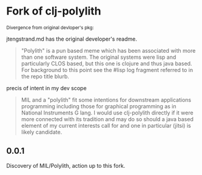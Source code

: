 # Fork of clj-polylith 
<span style="font-size: 12px">Divergence from original devloper's pkg:</span>

 jtengstrand.md has the original developer's readme.

> "Polylith" is a pun based meme which has been associated with more than one software system.
> The original systems were lisp and particularly CLOS based, but this one is clojure and thus java based.
> For background to this point see the #lisp log fragment referred to in the repo title blurb.

 precis of intent in my dev scope

> MIL and a "polylith" fit some intentions for downstream applications programming 
> including those for graphical programming as in National Instruments G lang.
> I would use clj-polylith directly if it were more connected with its tradition 
> and may do so should a java based element of my current interests call for
> and one in particular (jitsi) is likely candidate.
 


## 0.0.1
   
 Discovery of MIL/Polylith, action up to this fork.

